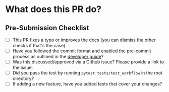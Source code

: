 # What does this PR do?
<!--- Provide a general summary of your changes in the Title above. -->

<!-- Replace this with a description of the change and which issue is fixed (if applicable). Please also include relevant motivation and context. List any dependencies (if any) that are required for this change. -->

## Pre-Submission Checklist
<!---  Put an `x` in the boxes as follows. --->
- [ ] This PR fixes a typo or improves the docs (you can dismiss the other checks if that's the case).
- [ ] Have you followed the commit format and enabled the pre-commit process as outlined in the [developer guide](https://gitee.com/beimingwu/learnware/blob/main/docs/about/dev.rst)?
- [ ] Was this discussed/approved via a Github issue? Please provide a link
      to the issue.
- [ ] Did you pass the test by running `pytest tests/test_workflow` in the root directory?
- [ ] If adding a new feature, have you added tests that cover your changes?